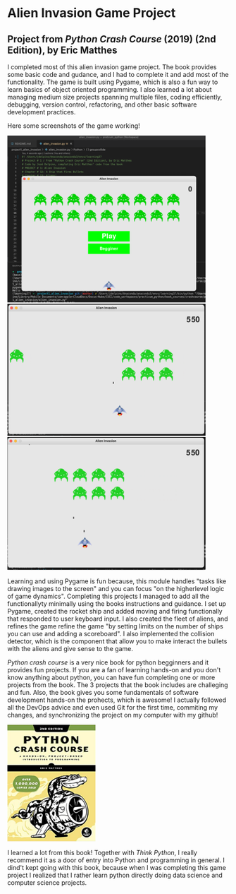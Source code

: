 # Alien Invasion Game Project
## Project from *Python Crash Course* (2019) (2nd Edition), by Eric Matthes

I completed most of this alien invasion game project. The book provides some basic code and gudance,
and I had to complete it and add most of the functionality. The game is built using Pygame, which is also
a fun way to learn basics of object oriented programming. I also learned a lot about managing medium size projects
spanning multiple files, coding efficiently, debugging, version control, refactoring, and other
basic software development practices.

Here some screenshots of the game working!

<img src="readme_images/playing_1.png" width="450px" aling="left"/>
<img src="readme_images/playing_2.png" width="450px" aling="left"/>
<img src="readme_images/playing_3.png" width="450px" aling="left"/>

Learning and using Pygame is fun because, this module handles "tasks like drawing images to the screen"
and you can focus "on the higher­level logic of game dynamics". Completing this projects I managed
to add all the functionallyty minimally using the books instructions and guidance. I set up Pygame,
created the rocket ship and added moving and firing functionally that responded to user keyboard input.
I also created the fleet of aliens, and refines the game refine the game "by setting limits on the number
of ships you can use and adding a scoreboard". I also implemented the collision detector, which is the
component that allow you to make interact the bullets with the aliens and give sense to the game.

*Python crash course* is a very nice book for python begginners and it provides fun projects.
If you are a fan of learning hands-on and you don't know anything about python, you can have fun completing one or more
projects from the book. The 3 projects that the book includes are challeging and fun. Also, the book gives you some
fundamentals of software development hands-on the prohects, which is awesome! I actually followed all the
DevOps advice and even used Git for the first time, commiting my changes, and synchronizing the project on my computer
with my github!

<img src="readme_images/p_crashcourse.png" width="200px" aling="left"/>

I learned a lot from this book! Together with *Think Python*, I really recommend it as a door of entry into Python
and programming in general. I dind't kept going with this book, because when I was completing this game project
I realized that I rather learn python directly doing data science and computer science projects.
